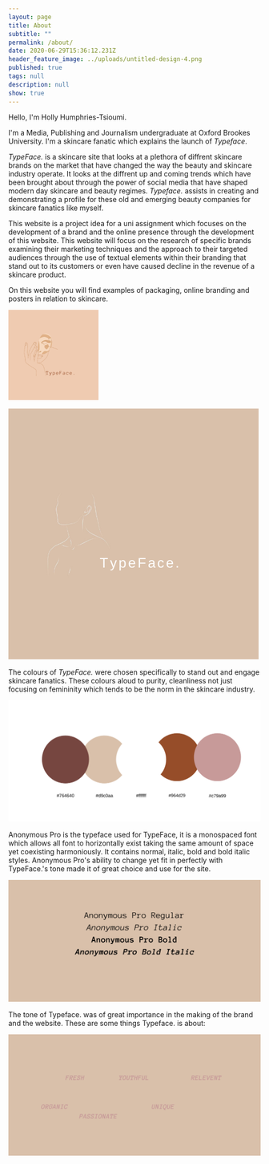 ```yaml
---
layout: page
title: About
subtitle: ""
permalink: /about/
date: 2020-06-29T15:36:12.231Z
header_feature_image: ../uploads/untitled-design-4.png
published: true
tags: null
description: null
show: true
---
```

Hello, I'm Holly Humphries-Tsioumi. 

I'm a Media, Publishing and Journalism undergraduate at Oxford Brookes University. I'm a skincare fanatic which explains the launch of *Typeface*.

*TypeFace.* is a skincare site that looks at a plethora of diffrent skincare brands on the market that have changed the way the beauty and skincare industry operate. It looks at the diffrent up and coming trends which have been brought about through the power of social media that have shaped modern day skincare and beauty regimes. *Typeface.* assists in creating and demonstrating a profile for these old and emerging beauty companies for skincare fanatics like myself. 

This website is a project idea for a uni assignment which focuses on the development of a brand and the online presence through the development of this website. This website will focus on the research of specific brands examining their marketing techniques and the approach to their targeted audiences through the use of textual elements within their branding that stand out to its customers or even have caused decline in the revenue of a skincare product.

On this website you will find examples of packaging, online branding and posters in relation to skincare.

![](../uploads/apple-touch-icon.png)

![](../uploads/brown-grooming-experts-beauty-logo-3.png)

The colours of *TypeFace.* were chosen specifically to stand out and engage skincare fanatics. These colours aloud to purity, cleanliness not just focusing on femininity which tends to be the norm in the skincare industry.

![](../uploads/typeface.-2.png)

Anonymous Pro is the typeface used for TypeFace, it is a monospaced font which allows all font to horizontally exist taking the same amount of space yet coexisting harmoniously. It contains normal, italic, bold and bold italic styles. Anonymous Pro's ability to change yet fit in perfectly with TypeFace.'s tone made it of great choice and use for the site.

![](../uploads/typeface.-3.png)

The tone of Typeface. was of great importance in the making of the brand and the website. These are some things Typeface. is about:

![](../uploads/typeface.-4.png)